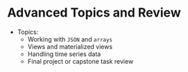# Advanced Topics and Review

- Topics:
  - Working with `JSON` and `arrays`
  - Views and materialized views
  - Handling time series data
  - Final project or capstone task review